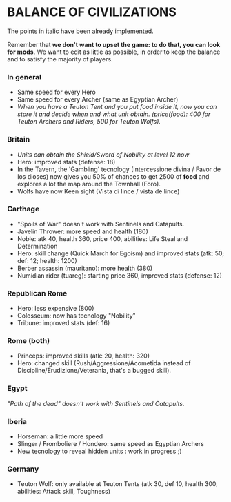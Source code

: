 ﻿# BALANCE OF CIVILIZATIONS

The points in italic have been already implemented.

Remember that **we don't want to upset the game: to do that, you can look for mods**. We want to edit as little as possible, in order to keep the balance and to satisfy the majority of players.

### In general

* Same speed for every Hero
* Same speed for every Archer (same as Egyptian Archer)
* *When you have a Teuton Tent and you put food inside it, now you can store it and decide when and what unit obtain. (price(food): 400 for Teuton Archers and Riders, 500 for Teuton Wolfs).*

### Britain

* *Units can obtain the Shield/Sword of Nobility at level 12 now*
* Hero: improved stats (defense: 18)
* In the Tavern, the 'Gambling' tecnology (Intercessione divina / Favor de los dioses) now gives you 50% of chances to get 2500 of **food** and explores a lot the map around the Townhall (Foro).
* Wolfs have now Keen sight (Vista di lince / vista de lince)


### Carthage 

* "Spoils of War" doesn't work with Sentinels and Catapults.
* Javelin Thrower: more speed and health (180)
* Noble: atk 40, health 360, price 400, abilities: Life Steal and Determination
* Hero: skill change (Quick March for Egoism) and improved stats (atk: 50; def: 12; health: 1200)
* Berber assassin (mauritano): more health (380)
* Numidian rider (tuareg): starting price 360, improved stats (defense: 12)


### Republican Rome

* Hero: less expensive (800)
* Colosseum: now has tecnology "Nobility"
* Tribune: improved stats (def: 16)

### Rome (both)

* Princeps: improved skills (atk: 20, health: 320)
* Hero: changed skill (Rush/Aggressione/Acometida instead of Discipline/Erudizione/Veteranía, that's a bugged skill).

### Egypt

*"Path of the dead" doesn't work with Sentinels and Catapults.*

### Iberia

* Horseman: a little more speed
* Slinger / Fromboliere / Hondero: same speed as Egyptian Archers 
* New tecnology to reveal hidden units : work in progress ;)

### Germany

* Teuton Wolf: only available at Teuton Tents (atk 30, def 10, health 300, abilities: Attack skill, Toughness)

